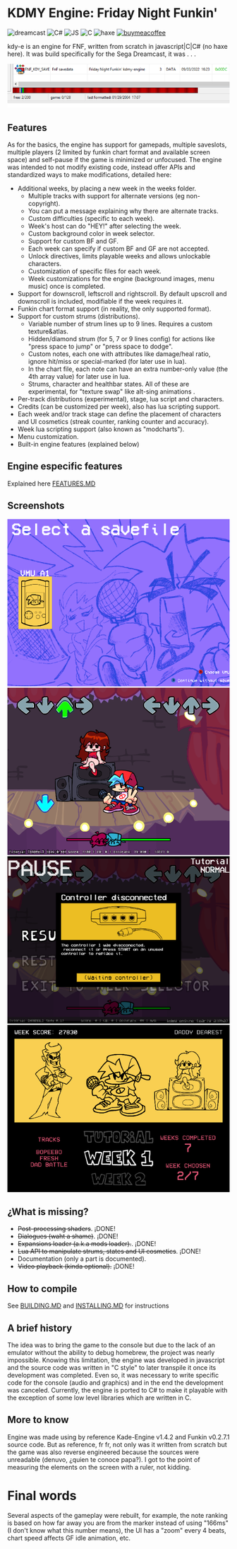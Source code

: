 
# KDMY Engine: Friday Night Funkin'

![dreamcast](https://img.shields.io/badge/dreamcast%20build-failing-red) ![C#](https://img.shields.io/badge/contains-C%23-informational) ![JS](https://img.shields.io/badge/contains-Javascript-informational) ![C](https://img.shields.io/badge/contains-C-informational) ![haxe](https://img.shields.io/badge/contains%20haxe%3F-haxen't-inactive) [![buymeacoffee](https://img.shields.io/badge/-buy_me_a%C2%A0coffee-gray?logo=buy-me-a-coffee)](https://www.buymeacoffee.com/kapodamy)

kdy-e is an engine for FNF, written from scratch in javascript|C|C# (no haxe here). It was build specifically for the Sega Dreamcast, it was . . .

![at last 2](./test%20files/kdmy%20pics/at%20last%202.PNG)

## Features

As for the basics, the engine has support for gamepads, multiple saveslots, multiple players (2 limited by funkin chart format and available screen space) and self-pause if the game is minimized or unfocused. The engine was intended to not modify existing code, instead offer APIs and standardized ways to make modifications, detailed here:

* Additional weeks, by placing a new week in the weeks folder.
  * Multiple tracks with support for alternate versions (eg non-copyright).
  * You can put a message explaining why there are alternate tracks.
  * Custom difficulties (specific to each week).
  * Week's host can do "HEY!" after selecting the week.
  * Custom background color in week selector.
  * Support for custom BF and GF.
  * Each week can specify if custom BF and GF are not accepted.
  * Unlock directives, limits playable weeks and allows unlockable characters.
  * Customization of specific files for each week.
  * Week customizations for the engine (background images, menu music) once is completed.
* Support for downscroll, leftscroll and rightscroll. By default upscroll and downscroll is included, modifiable if the week requires it.
* Funkin chart format support (in reality, the only supported format).
* Support for custom strums (distributions).
  * Variable number of strum lines up to 9 lines. Requires a custom texture&atlas.
  * Hidden/diamond strum (for 5, 7 or 9 lines config) for actions like "press space to jump" or "press space to dodge".
  * Custom notes, each one with attributes like damage/heal ratio, ignore hit/miss or special-marked (for later use in lua).
  * In the chart file, each note can have an extra number-only value (the 4th array value) for later use in lua.
  * Strums, character and healthbar states. All of these are experimental, for "texture swap" like alt-sing animations .
* Per-track distributions (experimental), stage, lua script and characters.
* Credits (can be customized per week), also has lua scripting support.
* Each week and/or track stage can define the placement of characters and UI cosmetics (streak counter, ranking counter and accuracy).
* Week lua scripting support (also known as "modcharts").
* Menu customization.
* Built-in engine features (explained below)

## Engine especific features

Explained here [FEATURES.MD](FEATURES.MD "FEATURES.MD")

## Screenshots

![saveselector](test%20files/kdmy%20pics/screenshots/saveselector.png)
![week tutorial](test%20files/kdmy%20pics/screenshots/week%20tutorial.png)
![pause](test%20files/kdmy%20pics/screenshots/pause.png)
![weekselector](test%20files/kdmy%20pics/screenshots/weekselector.png)

## ¿What is missing?

* ~~Post-processing shaders~~. ¡DONE!
* ~~Dialogues (waht a shame)~~. ¡DONE!
* ~~Expansions loader (a.k.a mods loader).~~. ¡DONE!
* ~~Lua API to manipulate strums, states and UI cosmetics~~. ¡DONE!
* Documentation (only a part is documented).
* ~~Video playback (kinda optional).~~ ¡DONE!

## How to compile

See [BUILDING.MD](BUILDING.MD "BUILDING.MD") and [INSTALLING.MD](INSTALLING.MD "INSTALLING.MD") for instructions

## A brief history

The idea was to bring the game to the console but due to the lack of an emulator without the ability to debug homebrew, the project was nearly impossible. Knowing this limitation, the engine was developed in javascript and the source code was written in "C style" to later transpile it once its development was completed. Even so, it was necessary to write specific code for the console (audio and graphics) and in the end the development was canceled.
Currently, the engine is ported to C# to make it playable with the exception of some low level libraries which are written in C.

## More to know

Engine was made using by reference Kade-Engine v1.4.2 and Funkin v0.2.7.1 source code. But as reference, fr fr, not only was it written from scratch but the game was also reverse engineered because the sources were unreadable (denuvo, ¿quien te conoce papa?). I got to the point of measuring the elements on the screen with a ruler, not kidding.

# Final words

Several aspects of the gameplay were rebuilt, for example, the note ranking is based on how far away you are from the marker instead of using "166ms" (I don't know what this number means), the UI has a "zoom" every 4 beats, chart speed affects GF idle animation, etc.
